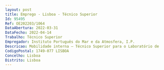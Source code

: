 ```yaml
--- 
layout: post
title: Emprego - Lisboa - Técnico Superior
Id: 95495
Ref: OE202203/1064
DataAbertura: 2022-03-31
DataFecho: 2022-04-14
Trabalho: Técnico Superior
Empregador: Instituto Português do Mar e da Atmosfera, I.P.
Descricao: Mobilidade interna – Técnico Superior para o Laboratório de Microbiologia, DivAVConsiderando o Decreto Lei n.º 68 2012, de 20 de março, diploma que definiu a missão e as atribuições do Instituto Português do Mar e da Atmosfera, I. P., adiante designado por IPMA, I. P., determinou que a organização interna deste instituto seria prevista nos seus estatutos, os quais foram aprovados pela Portaria n.º 304 2012, de 4 de outubro.As competências do Departamento do Mar e Recursos Marinhos (DMRM) são as constantes do artigo 3.º dos Estatutos do IPMA, I. P., aprovados pela Portaria n.º 304 2012, de 4 de outubro. O DMRM compreende as seguintes divisões, especializadas por áreas de intervenção  a) Divisão de Oceanografia e Ambiente Marinho (DivOA)  b) Divisão de Modelação e Gestão de Recursos da Pesca (DivRP)  c) Divisão de Aquacultura, Valorização e Bioprospecção (DivAV)  d) Divisão de Geologia e Georecursos Marinhos (DivGM) Assim, divulga se a oferta de mobilidade na categoria técnica superior, para a Divisão de Aquacultura, Valorização e Bioprospecção (DivAV), a fim de desenvolver as funções   Colaborar em todas as tarefas e rotinas do Laboratório de Microbiologia   Execução de ensaios microbiológicos   Participação nas atividades inerentes à Acreditação do Laboratório   Controlo da água para uso laboratorial   Controlo da qualidade do ar e superfícies   Controlo da temperatura de equipamentos   Verificação de balanças   Gestão de equipamentos   Gestão de resíduos   Preparação, esterilização e acondicionamento de meios de cultura    Descontaminação, lavagem, esterilização e acondicionamento de material   Realização de processos de encomendas   Controlo dos stocks de material, consumíveis, meios de cultura, etc.   Receção e acondicionamento do material, meios de cultura, consumíveis, etc. nas salas do laboratório e ou nos respetivos armazéns   Participação em projetos de investigação   Tratamento de dados e elaboração de relatórios   Preenchimento das folhas de registo das tarefas realizadas   Arquivo de documentação.Habilitações requeridas  Licenciatura em Eng. Alimentar, Biotecnologia, Biologia, ou áreas afins.Local de Trabalho  Laboratório de Microbiologia – DivAV   Instituto Português do Mar e da Atmosfera, Algés  Morada  Av. Alfredo Magalhães Ramalho nº 6, 1495 165 Algés,
CodigoPostal: 1749-077 LISBOA
Concelho: Lisboa
Distrito: Lisboa
--- 
```

